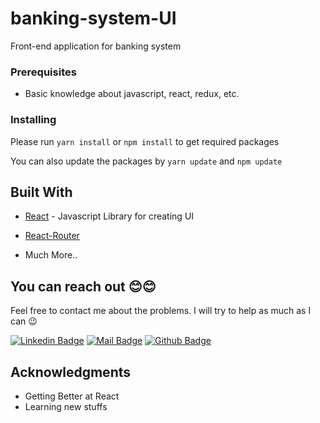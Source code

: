 # banking-system-UI
Front-end application for banking system
### Prerequisites

- Basic knowledge about javascript, react, redux, etc.

### Installing

Please run `yarn install` or `npm install` to get required packages

You can also update the packages by `yarn update` and `npm update`

## Built With

- [React](http://reactjs.org/) - Javascript Library for creating UI
- [React-Router](https://reacttraining.com/react-router/web)

- Much More..

## You can reach out 😊😊

Feel free to contact me about the problems. I will try to help as much as I can 😉

[![Linkedin Badge](https://img.shields.io/badge/linkedin-%230077B5.svg?&style=for-the-badge&logo=linkedin&logoColor=white)](https://www.linkedin.com/in/sawantneha2299/)
[![Mail Badge](https://img.shields.io/badge/email-c14438?style=for-the-badge&logo=Gmail&logoColor=white&link=mailto:nehasawant325@gmail.com)](mailto:nehasawant325@gmail.com)
[![Github Badge](https://img.shields.io/badge/github-333?style=for-the-badge&logo=github&logoColor=white)](https://github.com/Nehasawant22)

## Acknowledgments

- Getting Better at React
- Learning new stuffs
